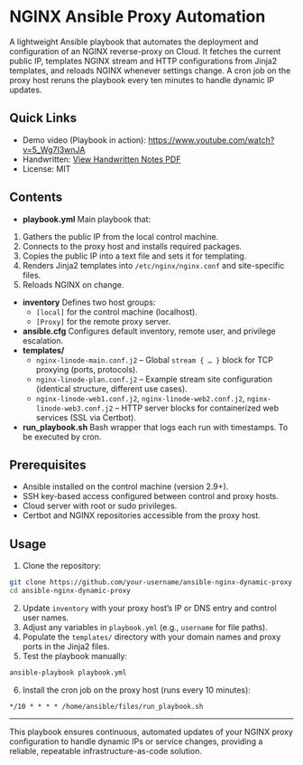 # NGINX Ansible Proxy Automation

A lightweight Ansible playbook that automates the deployment and configuration of an NGINX reverse-proxy on Cloud. It fetches the current public IP, templates NGINX stream and HTTP configurations from Jinja2 templates, and reloads NGINX whenever settings change. A cron job on the proxy host reruns the playbook every ten minutes to handle dynamic IP updates.


## Quick Links

- Demo video (Playbook in action): https://www.youtube.com/watch?v=5_Wg7I3wnJA
- Handwritten: [View Handwritten Notes PDF](./Handwritten.pdf)
- License: MIT

## Contents

- **playbook.yml**
Main playbook that:

1. Gathers the public IP from the local control machine.
2. Connects to the proxy host and installs required packages.
3. Copies the public IP into a text file and sets it for templating.
4. Renders Jinja2 templates into `/etc/nginx/nginx.conf` and site-specific files.
5. Reloads NGINX on change.
- **inventory**
Defines two host groups:
    - `[local]` for the control machine (localhost).
    - `[Proxy]` for the remote proxy server.
- **ansible.cfg**
Configures default inventory, remote user, and privilege escalation.
- **templates/**
    - `nginx-linode-main.conf.j2` – Global `stream { … }` block for TCP proxying (ports, protocols).
    - `nginx-linode-plan.conf.j2` – Example stream site configuration (identical structure, different use cases).
    - `nginx-linode-web1.conf.j2`, `nginx-linode-web2.conf.j2`, `nginx-linode-web3.conf.j2` – HTTP server blocks for containerized web services (SSL via Certbot).
- **run_playbook.sh**
Bash wrapper that logs each run with timestamps. To be executed by cron.


## Prerequisites

- Ansible installed on the control machine (version 2.9+).
- SSH key-based access configured between control and proxy hosts.
- Cloud server with root or sudo privileges.
- Certbot and NGINX repositories accessible from the proxy host.


## Usage

1. Clone the repository:

```bash
git clone https://github.com/your-username/ansible-nginx-dynamic-proxy.git
cd ansible-nginx-dynamic-proxy
```

2. Update `inventory` with your proxy host’s IP or DNS entry and control user names.
3. Adjust any variables in `playbook.yml` (e.g., `username` for file paths).
4. Populate the `templates/` directory with your domain names and proxy ports in the Jinja2 files.
5. Test the playbook manually:

```bash
ansible-playbook playbook.yml
```

6. Install the cron job on the proxy host (runs every 10 minutes):

```cron
*/10 * * * * /home/ansible/files/run_playbook.sh
```

***

This playbook ensures continuous, automated updates of your NGINX proxy configuration to handle dynamic IPs or service changes, providing a reliable, repeatable infrastructure-as-code solution.


